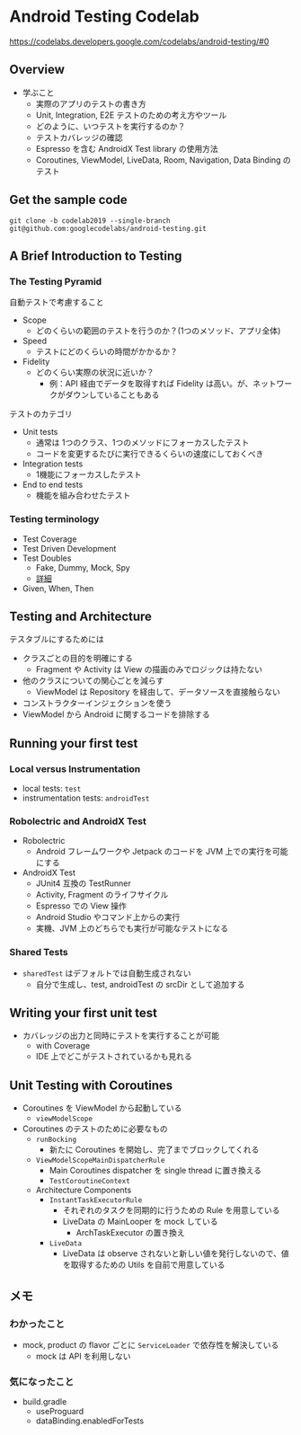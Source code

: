 # Android Testing Codelab

https://codelabs.developers.google.com/codelabs/android-testing/#0

## Overview

* 学ぶこと
  * 実際のアプリのテストの書き方
  * Unit, Integration, E2E テストのための考え方やツール
  * どのように、いつテストを実行するのか？
  * テストカバレッジの確認
  * Espresso を含む AndroidX Test library の使用方法
  * Coroutines, ViewModel, LiveData, Room, Navigation, Data Binding のテスト

## Get the sample code

`git clone -b codelab2019 --single-branch git@github.com:googlecodelabs/android-testing.git`

## A Brief Introduction to Testing

### The Testing Pyramid

自動テストで考慮すること

* Scope
  * どのくらいの範囲のテストを行うのか？(1つのメソッド、アプリ全体)
* Speed
  * テストにどのくらいの時間がかかるか？
* Fidelity
  * どのくらい実際の状況に近いか？
    * 例：API 経由でデータを取得すれば Fidelity は高い。が、ネットワークがダウンしていることもある

テストのカテゴリ

* Unit tests
  * 通常は 1つのクラス、1つのメソッドにフォーカスしたテスト
  * コードを変更するたびに実行できるくらいの速度にしておくべき
* Integration tests
  * 1機能にフォーカスしたテスト
* End to end tests
  * 機能を組み合わせたテスト

### Testing terminology

* Test Coverage
* Test Driven Development
* Test Doubles
  * Fake, Dummy, Mock, Spy
  * [詳細](https://testing.googleblog.com/2013/07/testing-on-toilet-know-your-test-doubles.html)
* Given, When, Then

## Testing and Architecture

テスタブルにするためには

* クラスごとの目的を明確にする
  * Fragment や Activity は View の描画のみでロジックは持たない
* 他のクラスについての関心ごとを減らす
  * ViewModel は Repository を経由して、データソースを直接触らない
* コンストラクターインジェクションを使う
* ViewModel から Android に関するコードを排除する

## Running your first test

### Local versus Instrumentation

* local tests: `test`
* instrumentation tests: `androidTest`

### Robolectric and AndroidX Test

* Robolectric
  * Android フレームワークや Jetpack のコードを JVM 上での実行を可能にする
* AndroidX Test
  * JUnit4 互換の TestRunner
  * Activity, Fragment のライフサイクル
  * Espresso での View 操作
  * Android Studio やコマンド上からの実行
  * 実機、JVM 上のどちらでも実行が可能なテストになる

### Shared Tests

* `sharedTest` はデフォルトでは自動生成されない
  * 自分で生成し、test, androidTest の srcDir として追加する

## Writing your first unit test

* カバレッジの出力と同時にテストを実行することが可能
  * with Coverage
  * IDE 上でどこがテストされているかも見れる

## Unit Testing with Coroutines

* Coroutines を ViewModel から起動している
  * `viewModelScope`
* Coroutines のテストのために必要なもの
  * `runBocking`
    * 新たに Coroutines を開始し、完了までブロックしてくれる
  * `ViewModelScopeMainDispatcherRule`
    * Main Coroutines dispatcher を single thread に置き換える
    * `TestCoroutineContext`
  * Architecture Components
    * `InstantTaskExecutorRule`
      * それぞれのタスクを同期的に行うための Rule を用意している
      * LiveData の MainLooper を mock している
        * ArchTaskExecutor の置き換え
    * `LiveData`
      * LiveData は observe されないと新しい値を発行しないので、値を取得するための Utils を自前で用意している

## メモ

### わかったこと

* mock, product の flavor ごとに `ServiceLoader` で依存性を解決している
  * mock は API を利用しない

### 気になったこと

* build.gradle
  * useProguard
  * dataBinding.enabledForTests
